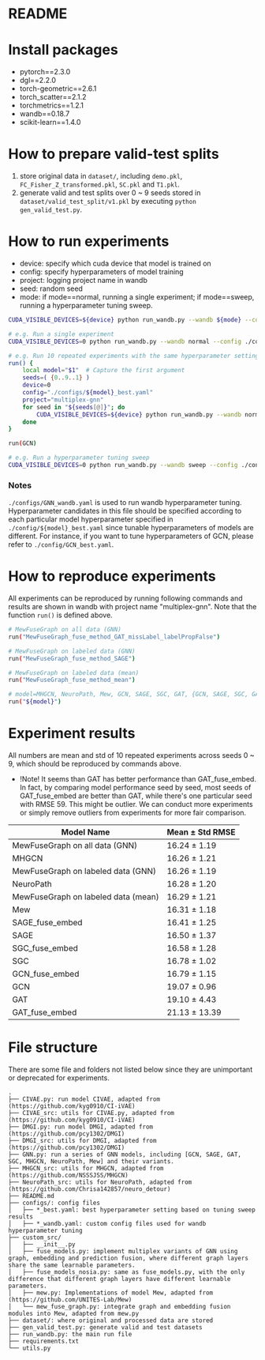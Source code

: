 # README
# Install packages
* pytorch==2.3.0
* dgl==2.2.0
* torch-geometric==2.6.1
* torch_scatter==2.1.2
* torchmetrics==1.2.1
* wandb==0.18.7
* scikit-learn==1.4.0

# How to prepare valid-test splits
1. store original data in `dataset/`, including `demo.pkl`, `FC_Fisher_Z_transformed.pkl`, `SC.pkl` and `T1.pkl`.
2. generate valid and test splits over 0 ~ 9 seeds stored in `dataset/valid_test_split/v1.pkl` by executing `python gen_valid_test.py`.

# How to run experiments

* device: specify which cuda device that model is trained on
* config: specify hyperparameters of model training
* project: logging project name in wandb
* seed: random seed
* mode: if mode==normal, running a single experiment; if mode==sweep, running a hyperparameter tuning sweep.
  
```bash
CUDA_VISIBLE_DEVICES=${device} python run_wandb.py --wandb ${mode} --config ${config} --project_name ${project} --seed ${seed}

# e.g. Run a single experiment
CUDA_VISIBLE_DEVICES=0 python run_wandb.py --wandb normal --config ./configs/SAGE_best.yaml --project_name multiplex-gnn --seed 0

# e.g. Run 10 repeated experiments with the same hyperparameter setting but different seeds
run() {
    local model="$1"  # Capture the first argument
    seeds=( {0..9..1} )
    device=0
    config="./configs/${model}_best.yaml"
    project="multiplex-gnn"
    for seed in "${seeds[@]}"; do
        CUDA_VISIBLE_DEVICES=${device} python run_wandb.py --wandb normal --config ${config} --project_name ${project} --seed $seed
    done
}

run(GCN)

# e.g. Run a hyperparameter tuning sweep
CUDA_VISIBLE_DEVICES=0 python run_wandb.py --wandb sweep --config ./configs/GNN_wandb.yaml --project_name multiplex-tune --seed 0
```

### Notes
`./configs/GNN_wandb.yaml` is used to run wandb hyperparameter tuning. Hyperparameter candidates in this file should be specified according to each particular model hyperparameter specified in `./config/${model}_best.yaml` since tunable hyperparameters of models are different. For instance, if you want to tune hyperparameters of GCN, please refer to `./config/GCN_best.yaml`.

# How to reproduce experiments
All experiments can be reproduced by running following commands and results are shown in wandb with project name "multiplex-gnn". Note that the function `run()` is defined above.

```bash
# MewFuseGraph on all data (GNN)
run("MewFuseGraph_fuse_method_GAT_missLabel_labelPropFalse")

# MewFuseGraph on labeled data (GNN)
run("MewFuseGraph_fuse_method_SAGE")

# MewFuseGraph on labeled data (mean)
run("MewFuseGraph_fuse_method_mean")

# model=MHGCN, NeuroPath, Mew, GCN, SAGE, SGC, GAT, {GCN, SAGE, SGC, GAT}_fuse_embed,
run("${model}")
```

# Experiment results
All numbers are mean and std of 10 repeated experiments across seeds 0 ~ 9, which should be reproduced by commands above.
* !Note! It seems than GAT has better performance than GAT_fuse_embed. In fact, by comparing model performance seed by seed, most seeds of GAT_fuse_embed are better than GAT, while there's one particular seed with RMSE 59. This might be outlier. We can conduct more experiments or simply remove outliers from experiments for more fair comparison.

| Model Name                                        | Mean ± Std RMSE     |
|---------------------------------------------------|-----------------|
| MewFuseGraph on all data (GNN)                    | 16.24 ± 1.19    |
| MHGCN                                             | 16.26 ± 1.21    |
| MewFuseGraph on labeled data (GNN)                | 16.26 ± 1.19    |
| NeuroPath                                        | 16.28 ± 1.20    |
| MewFuseGraph on labeled data (mean)               | 16.29 ± 1.21    |
| Mew                                               | 16.31 ± 1.18    |
| SAGE_fuse_embed                                   | 16.41 ± 1.25    |
| SAGE                                              | 16.50 ± 1.37    |
| SGC_fuse_embed                                    | 16.58 ± 1.28    |
| SGC                                               | 16.78 ± 1.02    |
| GCN_fuse_embed                                    | 16.79 ± 1.15    |
| GCN                                               | 19.07 ± 0.96    |
| GAT                                               | 19.10 ± 4.43    |
| GAT_fuse_embed                                    | 21.13 ± 13.39   |

# File structure
There are some file and folders not listed below since they are unimportant or deprecated for experiments.
```
.
├── CIVAE.py: run model CIVAE, adapted from (https://github.com/kyg0910/CI-iVAE)
├── CIVAE_src: utils for CIVAE.py, adapted from (https://github.com/kyg0910/CI-iVAE)
├── DMGI.py: run model DMGI, adapted from (https://github.com/pcy1302/DMGI)
├── DMGI_src: utils for DMGI, adapted from (https://github.com/pcy1302/DMGI)
├── GNN.py: run a series of GNN models, including [GCN, SAGE, GAT, SGC, MHGCN, NeuroPath, Mew] and their variants.
├── MHGCN_src: utils for MHGCN, adapted from (https://github.com/NSSSJSS/MHGCN)
├── NeuroPath_src: utils for NeuroPath, adapted from (https://github.com/Chrisa142857/neuro_detour)
├── README.md
├── configs/: config files
│   ├── *_best.yaml: best hyperparameter setting based on tuning sweep results
│   ├── *_wandb.yaml: custom config files used for wandb hyperparameter tuning
├── custom_src/
│   ├── __init__.py
│   ├── fuse_models.py: implement multiplex variants of GNN using graph, embedding and prediction fusion, where different graph layers share the same learnable parameters.
│   ├── fuse_models_nosia.py: same as fuse_models.py, with the only difference that different graph layers have different learnable parameters.
│   ├── mew.py: Implementations of model Mew, adapted from (https://github.com/UNITES-Lab/Mew)
│   └── mew_fuse_graph.py: integrate graph and embedding fusion modules into Mew, adapted from mew.py
├── dataset/: where original and processed data are stored
├── gen_valid_test.py: generate valid and test datasets
├── run_wandb.py: the main run file
├── requirements.txt
└── utils.py
```
